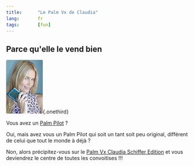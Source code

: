 ```yaml
---
title:      "Le Palm Vx de Claudia"
lang:       fr
tags:       [fun]
---
```



## Parce qu'elle le vend bien

![](claudia-schiffer.jpg){.onethird}

Vous avez un [Palm Pilot](http://www.palm.com/products/) ?

Oui, mais avez vous un Palm Pilot qui soit un tant soit peu original, différent de celui que tout le monde à déjà ?

Non, alors précipitez-vous sur le [Palm Vx Claudia Schiffer Edition](http://www.claudiaschiffer.com/store/) et vous deviendrez le centre de toutes les convoitises !!!
